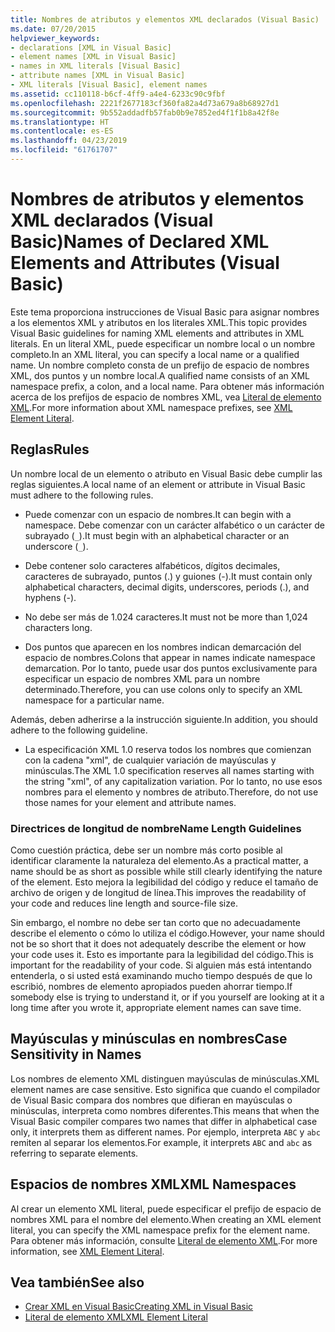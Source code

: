 ```yaml
---
title: Nombres de atributos y elementos XML declarados (Visual Basic)
ms.date: 07/20/2015
helpviewer_keywords:
- declarations [XML in Visual Basic]
- element names [XML in Visual Basic]
- names in XML literals [Visual Basic]
- attribute names [XML in Visual Basic]
- XML literals [Visual Basic], element names
ms.assetid: cc110118-b6cf-4ff9-a4e4-6233c90c9fbf
ms.openlocfilehash: 2221f2677183cf360fa82a4d73a679a8b68927d1
ms.sourcegitcommit: 9b552addadfb57fab0b9e7852ed4f1f1b8a42f8e
ms.translationtype: HT
ms.contentlocale: es-ES
ms.lasthandoff: 04/23/2019
ms.locfileid: "61761707"
---
```

# <a name="names-of-declared-xml-elements-and-attributes-visual-basic"></a><span data-ttu-id="d165e-102">Nombres de atributos y elementos XML declarados (Visual Basic)</span><span class="sxs-lookup"><span data-stu-id="d165e-102">Names of Declared XML Elements and Attributes (Visual Basic)</span></span>
<span data-ttu-id="d165e-103">Este tema proporciona instrucciones de Visual Basic para asignar nombres a los elementos XML y atributos en los literales XML.</span><span class="sxs-lookup"><span data-stu-id="d165e-103">This topic provides Visual Basic guidelines for naming XML elements and attributes in XML literals.</span></span>  <span data-ttu-id="d165e-104">En un literal XML, puede especificar un nombre local o un nombre completo.</span><span class="sxs-lookup"><span data-stu-id="d165e-104">In an XML literal, you can specify a local name or a qualified name.</span></span> <span data-ttu-id="d165e-105">Un nombre completo consta de un prefijo de espacio de nombres XML, dos puntos y un nombre local.</span><span class="sxs-lookup"><span data-stu-id="d165e-105">A qualified name consists of an XML namespace prefix, a colon, and a local name.</span></span> <span data-ttu-id="d165e-106">Para obtener más información acerca de los prefijos de espacio de nombres XML, vea [Literal de elemento XML](../../../../visual-basic/language-reference/xml-literals/xml-element-literal.md).</span><span class="sxs-lookup"><span data-stu-id="d165e-106">For more information about XML namespace prefixes, see [XML Element Literal](../../../../visual-basic/language-reference/xml-literals/xml-element-literal.md).</span></span>  
  
## <a name="rules"></a><span data-ttu-id="d165e-107">Reglas</span><span class="sxs-lookup"><span data-stu-id="d165e-107">Rules</span></span>  
 <span data-ttu-id="d165e-108">Un nombre local de un elemento o atributo en Visual Basic debe cumplir las reglas siguientes.</span><span class="sxs-lookup"><span data-stu-id="d165e-108">A local name of an element or attribute in Visual Basic must adhere to the following rules.</span></span>  
  
- <span data-ttu-id="d165e-109">Puede comenzar con un espacio de nombres.</span><span class="sxs-lookup"><span data-stu-id="d165e-109">It can begin with a namespace.</span></span> <span data-ttu-id="d165e-110">Debe comenzar con un carácter alfabético o un carácter de subrayado (`_`).</span><span class="sxs-lookup"><span data-stu-id="d165e-110">It must begin with an alphabetical character or an underscore (`_`).</span></span>  
  
- <span data-ttu-id="d165e-111">Debe contener solo caracteres alfabéticos, dígitos decimales, caracteres de subrayado, puntos (.) y guiones (-).</span><span class="sxs-lookup"><span data-stu-id="d165e-111">It must contain only alphabetical characters, decimal digits, underscores, periods (.), and hyphens (-).</span></span>  
  
- <span data-ttu-id="d165e-112">No debe ser más de 1.024 caracteres.</span><span class="sxs-lookup"><span data-stu-id="d165e-112">It must not be more than 1,024 characters long.</span></span>  
  
- <span data-ttu-id="d165e-113">Dos puntos que aparecen en los nombres indican demarcación del espacio de nombres.</span><span class="sxs-lookup"><span data-stu-id="d165e-113">Colons that appear in names indicate namespace demarcation.</span></span> <span data-ttu-id="d165e-114">Por lo tanto, puede usar dos puntos exclusivamente para especificar un espacio de nombres XML para un nombre determinado.</span><span class="sxs-lookup"><span data-stu-id="d165e-114">Therefore, you can use colons only to specify an XML namespace for a particular name.</span></span>  
  
 <span data-ttu-id="d165e-115">Además, deben adherirse a la instrucción siguiente.</span><span class="sxs-lookup"><span data-stu-id="d165e-115">In addition, you should adhere to the following guideline.</span></span>  
  
- <span data-ttu-id="d165e-116">La especificación XML 1.0 reserva todos los nombres que comienzan con la cadena "xml", de cualquier variación de mayúsculas y minúsculas.</span><span class="sxs-lookup"><span data-stu-id="d165e-116">The XML 1.0 specification reserves all names starting with the string "xml", of any capitalization variation.</span></span> <span data-ttu-id="d165e-117">Por lo tanto, no use esos nombres para el elemento y nombres de atributo.</span><span class="sxs-lookup"><span data-stu-id="d165e-117">Therefore, do not use those names for your element and attribute names.</span></span>  
  
### <a name="name-length-guidelines"></a><span data-ttu-id="d165e-118">Directrices de longitud de nombre</span><span class="sxs-lookup"><span data-stu-id="d165e-118">Name Length Guidelines</span></span>  
 <span data-ttu-id="d165e-119">Como cuestión práctica, debe ser un nombre más corto posible al identificar claramente la naturaleza del elemento.</span><span class="sxs-lookup"><span data-stu-id="d165e-119">As a practical matter, a name should be as short as possible while still clearly identifying the nature of the element.</span></span> <span data-ttu-id="d165e-120">Esto mejora la legibilidad del código y reduce el tamaño de archivo de origen y de longitud de línea.</span><span class="sxs-lookup"><span data-stu-id="d165e-120">This improves the readability of your code and reduces line length and source-file size.</span></span>  
  
 <span data-ttu-id="d165e-121">Sin embargo, el nombre no debe ser tan corto que no adecuadamente describe el elemento o cómo lo utiliza el código.</span><span class="sxs-lookup"><span data-stu-id="d165e-121">However, your name should not be so short that it does not adequately describe the element or how your code uses it.</span></span> <span data-ttu-id="d165e-122">Esto es importante para la legibilidad del código.</span><span class="sxs-lookup"><span data-stu-id="d165e-122">This is important for the readability of your code.</span></span> <span data-ttu-id="d165e-123">Si alguien más está intentando entenderla, o si usted está examinando mucho tiempo después de que lo escribió, nombres de elemento apropiados pueden ahorrar tiempo.</span><span class="sxs-lookup"><span data-stu-id="d165e-123">If somebody else is trying to understand it, or if you yourself are looking at it a long time after you wrote it, appropriate element names can save time.</span></span>  
  
## <a name="case-sensitivity-in-names"></a><span data-ttu-id="d165e-124">Mayúsculas y minúsculas en nombres</span><span class="sxs-lookup"><span data-stu-id="d165e-124">Case Sensitivity in Names</span></span>  
 <span data-ttu-id="d165e-125">Los nombres de elemento XML distinguen mayúsculas de minúsculas.</span><span class="sxs-lookup"><span data-stu-id="d165e-125">XML element names are case sensitive.</span></span> <span data-ttu-id="d165e-126">Esto significa que cuando el compilador de Visual Basic compara dos nombres que difieran en mayúsculas o minúsculas, interpreta como nombres diferentes.</span><span class="sxs-lookup"><span data-stu-id="d165e-126">This means that when the Visual Basic compiler compares two names that differ in alphabetical case only, it interprets them as different names.</span></span> <span data-ttu-id="d165e-127">Por ejemplo, interpreta `ABC` y `abc` remiten al separar los elementos.</span><span class="sxs-lookup"><span data-stu-id="d165e-127">For example, it interprets `ABC` and `abc` as referring to separate elements.</span></span>  
  
## <a name="xml-namespaces"></a><span data-ttu-id="d165e-128">Espacios de nombres XML</span><span class="sxs-lookup"><span data-stu-id="d165e-128">XML Namespaces</span></span>  
 <span data-ttu-id="d165e-129">Al crear un elemento XML literal, puede especificar el prefijo de espacio de nombres XML para el nombre del elemento.</span><span class="sxs-lookup"><span data-stu-id="d165e-129">When creating an XML element literal, you can specify the XML namespace prefix for the element name.</span></span> <span data-ttu-id="d165e-130">Para obtener más información, consulte [Literal de elemento XML](../../../../visual-basic/language-reference/xml-literals/xml-element-literal.md).</span><span class="sxs-lookup"><span data-stu-id="d165e-130">For more information, see [XML Element Literal](../../../../visual-basic/language-reference/xml-literals/xml-element-literal.md).</span></span>  
  
## <a name="see-also"></a><span data-ttu-id="d165e-131">Vea también</span><span class="sxs-lookup"><span data-stu-id="d165e-131">See also</span></span>

- [<span data-ttu-id="d165e-132">Crear XML en Visual Basic</span><span class="sxs-lookup"><span data-stu-id="d165e-132">Creating XML in Visual Basic</span></span>](../../../../visual-basic/programming-guide/language-features/xml/creating-xml.md)
- [<span data-ttu-id="d165e-133">Literal de elemento XML</span><span class="sxs-lookup"><span data-stu-id="d165e-133">XML Element Literal</span></span>](../../../../visual-basic/language-reference/xml-literals/xml-element-literal.md)
